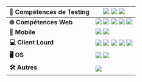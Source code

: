 | **🧪 Compétences de Testing** |<img src="https://img.shields.io/badge/Cypress-69D3A7?logo=cypress&logoColor=fff"> <img src="https://img.shields.io/badge/Selenium-43B02A?logo=selenium&logoColor=fff"> <img src="https://img.shields.io/badge/Robot%20Framework-_-white?logo=robotframework&logoColor=black&labelColor=white"> |
|------------------------------|---------------------------------------------------------------------------------------------------------------------------------------------------------------------------------------------------------------------------------------------------------|
| **🌐 Compétences Web**       | <img src="https://img.shields.io/badge/HTML-%23E34F26.svg?logo=html5&logoColor=white"> <img src="https://img.shields.io/badge/CSS-639?logo=css&logoColor=fff"> <img src="https://img.shields.io/badge/JavaScript-F7DF1E?logo=javascript&logoColor=000"> <img src="https://img.shields.io/badge/jQuery-0769AD?logo=jquery&logoColor=fff"> <img src="https://img.shields.io/badge/ASP.NET-0F3662"> |
| **📱 Mobile**                | <img src="https://img.shields.io/badge/Android-a1c837"> <img src="https://img.shields.io/badge/Windows%20Phone-000000"> |
| **💻 Client Lourd**          | <img src="https://img.shields.io/badge/.NET-512BD4?logo=dotnet&logoColor=fff"> <img src="https://img.shields.io/badge/C++-%2300599C.svg?logo=c%2B%2B&logoColor=white"> <img src="https://custom-icon-badges.demolab.com/badge/C%23-%23239120.svg?logo=cshrp&logoColor=white"> <img src="https://img.shields.io/badge/Python-3776AB?logo=python&logoColor=fff"> <img src="https://img.shields.io/badge/Java-%23ED8B00.svg?logo=openjdk&logoColor=white"> |
| **🖥️ OS**                    | <img src="https://img.shields.io/badge/Linux-FCC624?logo=linux&logoColor=black"> <img src="https://custom-icon-badges.demolab.com/badge/Windows-0078D6?logo=windows11&logoColor=white"> |
| **🛠️ Autres**               | <img src="https://img.shields.io/badge/Git-F05032?logo=git&logoColor=fff"> |
